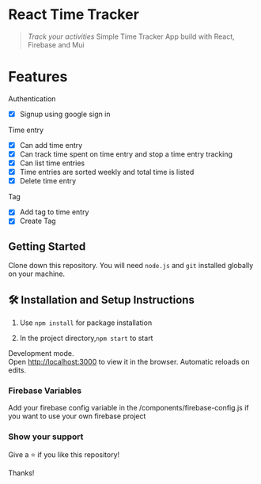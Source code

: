 # React Time Tracker
> _Track your activities_
 Simple Time Tracker App build with React, Firebase and Mui

# Features
Authentication
- [x] Signup using google sign in

Time entry
- [x] Can add time entry
- [x] Can track time spent on time entry and stop a time entry tracking
- [x] Can list time entries
- [x] Time entries are sorted weekly and total time is listed
- [x] Delete time entry

Tag
- [x] Add tag to time entry
- [x] Create Tag

## Getting Started

Clone down this repository. You will need `node.js` and `git` installed globally on your machine.

## 🛠 Installation and Setup Instructions

1. Use `npm install` for package installation

2. In the project directory,`npm start` to start

Development mode.\
Open [http://localhost:3000](http://localhost:3000) to view it in the browser.
Automatic reloads on edits.

### Firebase Variables

Add your firebase config variable in the /components/firebase-config.js if you want to use your own firebase project

### Show your support

Give a ⭐ if you like this repository!

Thanks!


